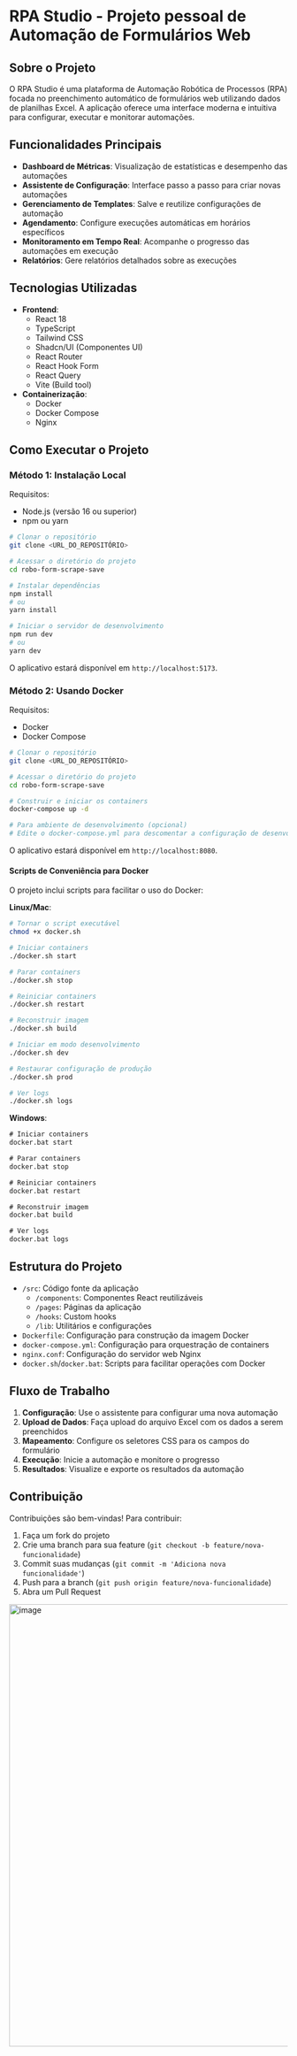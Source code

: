 # RPA Studio - Projeto pessoal de Automação de Formulários Web

## Sobre o Projeto

O RPA Studio é uma plataforma de Automação Robótica de Processos (RPA) focada no preenchimento automático de formulários web utilizando dados de planilhas Excel. A aplicação oferece uma interface moderna e intuitiva para configurar, executar e monitorar automações.

## Funcionalidades Principais

- **Dashboard de Métricas**: Visualização de estatísticas e desempenho das automações
- **Assistente de Configuração**: Interface passo a passo para criar novas automações
- **Gerenciamento de Templates**: Salve e reutilize configurações de automação
- **Agendamento**: Configure execuções automáticas em horários específicos
- **Monitoramento em Tempo Real**: Acompanhe o progresso das automações em execução
- **Relatórios**: Gere relatórios detalhados sobre as execuções

## Tecnologias Utilizadas

- **Frontend**:
  - React 18
  - TypeScript
  - Tailwind CSS
  - Shadcn/UI (Componentes UI)
  - React Router
  - React Hook Form
  - React Query
  - Vite (Build tool)
- **Containerização**:
  - Docker
  - Docker Compose
  - Nginx

## Como Executar o Projeto

### Método 1: Instalação Local

Requisitos:

- Node.js (versão 16 ou superior)
- npm ou yarn

```sh
# Clonar o repositório
git clone <URL_DO_REPOSITÓRIO>

# Acessar o diretório do projeto
cd robo-form-scrape-save

# Instalar dependências
npm install
# ou
yarn install

# Iniciar o servidor de desenvolvimento
npm run dev
# ou
yarn dev
```

O aplicativo estará disponível em `http://localhost:5173`.

### Método 2: Usando Docker

Requisitos:

- Docker
- Docker Compose

```sh
# Clonar o repositório
git clone <URL_DO_REPOSITÓRIO>

# Acessar o diretório do projeto
cd robo-form-scrape-save

# Construir e iniciar os containers
docker-compose up -d

# Para ambiente de desenvolvimento (opcional)
# Edite o docker-compose.yml para descomentar a configuração de desenvolvimento
```

O aplicativo estará disponível em `http://localhost:8080`.

#### Scripts de Conveniência para Docker

O projeto inclui scripts para facilitar o uso do Docker:

**Linux/Mac**:

```sh
# Tornar o script executável
chmod +x docker.sh

# Iniciar containers
./docker.sh start

# Parar containers
./docker.sh stop

# Reiniciar containers
./docker.sh restart

# Reconstruir imagem
./docker.sh build

# Iniciar em modo desenvolvimento
./docker.sh dev

# Restaurar configuração de produção
./docker.sh prod

# Ver logs
./docker.sh logs
```

**Windows**:

```cmd
# Iniciar containers
docker.bat start

# Parar containers
docker.bat stop

# Reiniciar containers
docker.bat restart

# Reconstruir imagem
docker.bat build

# Ver logs
docker.bat logs
```

## Estrutura do Projeto

- `/src`: Código fonte da aplicação
  - `/components`: Componentes React reutilizáveis
  - `/pages`: Páginas da aplicação
  - `/hooks`: Custom hooks
  - `/lib`: Utilitários e configurações
- `Dockerfile`: Configuração para construção da imagem Docker
- `docker-compose.yml`: Configuração para orquestração de containers
- `nginx.conf`: Configuração do servidor web Nginx
- `docker.sh`/`docker.bat`: Scripts para facilitar operações com Docker

## Fluxo de Trabalho

1. **Configuração**: Use o assistente para configurar uma nova automação
2. **Upload de Dados**: Faça upload do arquivo Excel com os dados a serem preenchidos
3. **Mapeamento**: Configure os seletores CSS para os campos do formulário
4. **Execução**: Inicie a automação e monitore o progresso
5. **Resultados**: Visualize e exporte os resultados da automação

## Contribuição

Contribuições são bem-vindas! Para contribuir:

1. Faça um fork do projeto
2. Crie uma branch para sua feature (`git checkout -b feature/nova-funcionalidade`)
3. Commit suas mudanças (`git commit -m 'Adiciona nova funcionalidade'`)
4. Push para a branch (`git push origin feature/nova-funcionalidade`)
5. Abra um Pull Request

<img width="800" alt="image" src="https://github.com/user-attachments/assets/e18d24f6-02db-4720-8531-163bc22846da" />

